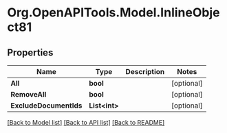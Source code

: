 
# Org.OpenAPITools.Model.InlineObject81

## Properties

Name | Type | Description | Notes
------------ | ------------- | ------------- | -------------
**All** | **bool** |  | [optional] 
**RemoveAll** | **bool** |  | [optional] 
**ExcludeDocumentIds** | **List&lt;int&gt;** |  | [optional] 

[[Back to Model list]](../README.md#documentation-for-models)
[[Back to API list]](../README.md#documentation-for-api-endpoints)
[[Back to README]](../README.md)

